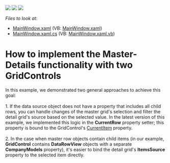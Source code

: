 <!-- default badges list -->
![](https://img.shields.io/endpoint?url=https://codecentral.devexpress.com/api/v1/VersionRange/128651632/11.2.10%2B)
[![](https://img.shields.io/badge/Open_in_DevExpress_Support_Center-FF7200?style=flat-square&logo=DevExpress&logoColor=white)](https://supportcenter.devexpress.com/ticket/details/E2576)
[![](https://img.shields.io/badge/📖_How_to_use_DevExpress_Examples-e9f6fc?style=flat-square)](https://docs.devexpress.com/GeneralInformation/403183)
<!-- default badges end -->
<!-- default file list -->
*Files to look at*:

* [MainWindow.xaml](./CS/WpfApplication15/MainWindow.xaml) (VB: [MainWindow.xaml](./VB/WpfApplication15/MainWindow.xaml))
* [MainWindow.xaml.cs](./CS/WpfApplication15/MainWindow.xaml.cs) (VB: [MainWindow.xaml.vb](./VB/WpfApplication15/MainWindow.xaml.vb))
<!-- default file list end -->
# How to implement the Master-Details functionality with two GridControls


<p>In this example, we demonstrated two general approaches to achieve this goal:<br /><br />1. If the data source object does not have a property that includes all child rows, you can handle changes of the master grid's selection and filter the detail grid's source based on the selected value. In the latest version of this example, we implemented this logic in the <strong>CurrentRow</strong> property setter; this property is bound to the GridControl's <a href="https://documentation.devexpress.com/#WPF/DevExpressXpfGridDataControlBase_CurrentItemtopic">CurrentItem</a> property.<br /><br />2. In the case when master row objects contain child items (in our example, <strong>GridControl</strong> contains <strong>DataRowView</strong> objects with a separate <strong>CompanyModels</strong> property), it's easier to bind the detail grid's <strong>ItemsSource</strong> property to the selected item directly.</p>

<br/>



